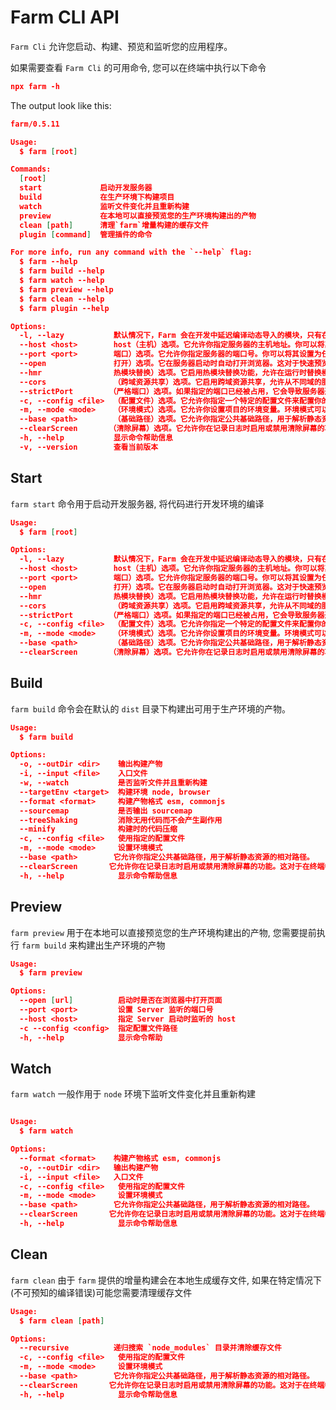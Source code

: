 # Farm CLI API

`Farm Cli` 允许您启动、构建、预览和监听您的应用程序。

如果需要查看 `Farm Cli` 的可用命令, 您可以在终端中执行以下命令

```json title="Terminal"
npx farm -h
```

The output look like this:

```json title="Terminal"
farm/0.5.11

Usage:
  $ farm [root]

Commands:
  [root]
  start             启动开发服务器
  build             在生产环境下构建项目
  watch             监听文件变化并且重新构建
  preview           在本地可以直接预览您的生产环境构建出的产物
  clean [path]      清理`farm`增量构建的缓存文件
  plugin [command]  管理插件的命令

For more info, run any command with the `--help` flag:
  $ farm --help
  $ farm build --help
  $ farm watch --help
  $ farm preview --help
  $ farm clean --help
  $ farm plugin --help

Options:
  -l, --lazy           默认情况下，Farm 会在开发中延迟编译动态导入的模块，只有在模块真正执行时才会编译它们。懒惰编译确实可以加快大型项目的编译速度。
  --host <host>        host（主机）选项。它允许你指定服务器的主机地址。你可以将其设置为特定的IP地址或域名。
  --port <port>        端口）选项。它允许你指定服务器的端口号。你可以将其设置为任何未被占用的端口号。
  --open               打开）选项。它在服务器启动时自动打开浏览器。这对于快速预览你的应用程序或网站非常方便。
  --hmr                热模块替换）选项。它启用热模块替换功能，允许在运行时替换模块，而无需刷新整个页面。这对于开发过程中的实时更新非常有用。
  --cors               （跨域资源共享）选项。它启用跨域资源共享，允许从不同域的服务器请求资源。这对于开发涉及跨域请求的应用程序非常有用。
  --strictPort        （严格端口）选项。如果指定的端口已经被占用，它会导致服务器退出并显示错误消息。
  -c, --config <file>  （配置文件）选项。它允许你指定一个特定的配置文件来配置你的项目。你可以将其设置为文件的路径。
  -m, --mode <mode>    （环境模式）选项。它允许你设置项目的环境变量。环境模式可以是开发模式、生产模式或其他自定义模式。
  --base <path>        （基础路径）选项。它允许你指定公共基础路径，用于解析静态资源的相对路径。
  --clearScreen       （清除屏幕）选项。它允许你在记录日志时启用或禁用清除屏幕的功能。这对于在终端中保持日志清晰可见非常有用。
  -h, --help           显示命令帮助信息
  -v, --version        查看当前版本
```

## Start

`farm start` 命令用于启动开发服务器, 将代码进行开发环境的编译

```json title="Terminal"
Usage:
  $ farm [root]

Options:
  -l, --lazy           默认情况下，Farm 会在开发中延迟编译动态导入的模块，只有在模块真正执行时才会编译它们。懒惰编译确实可以加快大型项目的编译速度。
  --host <host>        host（主机）选项。它允许你指定服务器的主机地址。你可以将其设置为特定的IP地址或域名。
  --port <port>        端口）选项。它允许你指定服务器的端口号。你可以将其设置为任何未被占用的端口号。
  --open               打开）选项。它在服务器启动时自动打开浏览器。这对于快速预览你的应用程序或网站非常方便。
  --hmr                热模块替换）选项。它启用热模块替换功能，允许在运行时替换模块，而无需刷新整个页面。这对于开发过程中的实时更新非常有用。
  --cors               （跨域资源共享）选项。它启用跨域资源共享，允许从不同域的服务器请求资源。这对于开发涉及跨域请求的应用程序非常有用。
  --strictPort        （严格端口）选项。如果指定的端口已经被占用，它会导致服务器退出并显示错误消息。
  -c, --config <file>  （配置文件）选项。它允许你指定一个特定的配置文件来配置你的项目。你可以将其设置为文件的路径。
  -m, --mode <mode>    （环境模式）选项。它允许你设置项目的环境变量。环境模式可以是开发模式、生产模式或其他自定义模式。
  --base <path>        （基础路径）选项。它允许你指定公共基础路径，用于解析静态资源的相对路径。
  --clearScreen       （清除屏幕）选项。它允许你在记录日志时启用或禁用清除屏幕的功能。这对于在终端中保持日志清晰可见非常有用。
```

## Build

`farm build` 命令会在默认的 `dist` 目录下构建出可用于生产环境的产物。

```json title="Terminal"
Usage:
  $ farm build

Options:
  -o, --outDir <dir>    输出构建产物
  -i, --input <file>    入口文件
  -w, --watch           是否监听文件并且重新构建
  --targetEnv <target>  构建环境 node, browser
  --format <format>     构建产物格式 esm, commonjs
  --sourcemap           是否输出 sourcemap
  --treeShaking         消除无用代码而不会产生副作用
  --minify              构建时的代码压缩
  -c, --config <file>   使用指定的配置文件
  -m, --mode <mode>     设置环境模式
  --base <path>        它允许你指定公共基础路径，用于解析静态资源的相对路径。
  --clearScreen       它允许你在记录日志时启用或禁用清除屏幕的功能。这对于在终端中保持日志清晰可见非常有用。
  -h, --help            显示命令帮助信息
```

## Preview

`farm preview` 用于在本地可以直接预览您的生产环境构建出的产物, 您需要提前执行 `farm build` 来构建出生产环境的产物

```json title="Terminal"
Usage:
  $ farm preview

Options:
  --open [url]          启动时是否在浏览器中打开页面
  --port <port>         设置 Server 监听的端口号
  --host <host>         指定 Server 启动时监听的 host
  -c --config <config>  指定配置文件路径
  -h, --help            显示命令帮助
```

## Watch

`farm watch` 一般作用于 `node` 环境下监听文件变化并且重新构建

```json title="Terminal"

Usage:
  $ farm watch

Options:
  --format <format>    构建产物格式 esm, commonjs
  -o, --outDir <dir>   输出构建产物
  -i, --input <file>   入口文件
  -c, --config <file>   使用指定的配置文件
  -m, --mode <mode>     设置环境模式
  --base <path>        它允许你指定公共基础路径，用于解析静态资源的相对路径。
  --clearScreen       它允许你在记录日志时启用或禁用清除屏幕的功能。这对于在终端中保持日志清晰可见非常有用。
  -h, --help            显示命令帮助信息
```

## Clean

`farm clean` 由于 `farm` 提供的增量构建会在本地生成缓存文件, 如果在特定情况下(不可预知的编译错误)可能您需要清理缓存文件

```json title="Terminal"
Usage:
  $ farm clean [path]

Options:
  --recursive          递归搜索 `node_modules` 目录并清除缓存文件
  -c, --config <file>   使用指定的配置文件
  -m, --mode <mode>     设置环境模式
  --base <path>        它允许你指定公共基础路径，用于解析静态资源的相对路径。
  --clearScreen       它允许你在记录日志时启用或禁用清除屏幕的功能。这对于在终端中保持日志清晰可见非常有用。
  -h, --help            显示命令帮助信息
```
